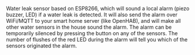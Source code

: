 Water leak sensor based on ESP8266, which will sound a local alarm (piezo buzzer, LED) if a water leak is detected. It will also send the alarm over WiFi/MQTT to your smart home server (like OpenHAB), and will make all other water sensors in the house sound the alarm. The alarm can be temporarily silenced by pressing the button on any of the sensors. The number of flushes of the red LED during the alarm will tell you which of the sensors originated the alarm.
